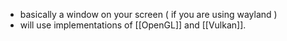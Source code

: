 - basically a window on your screen ( if you are using wayland )
- will use implementations of [[OpenGL]] and [[Vulkan]].
